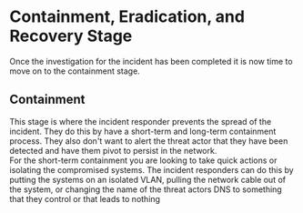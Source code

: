 # Containment, Eradication, and Recovery Stage

Once the investigation for the incident has been completed it is now time to move on to the containment stage.

## Containment

This stage is where the incident responder prevents the spread of the incident. They do this by have a short-term and long-term containment process. They also don't want to alert the threat actor that they have been detected and have them pivot to persist in the network.<br>
For the short-term containment you are looking to take quick actions or isolating the compromised systems. The incident responders can do this by putting the systems on an isolated VLAN, pulling the network cable out of the system, or changing the name of the threat actors DNS to something that they control or that leads to nothing
